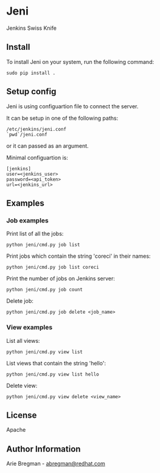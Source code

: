 Jeni
====

Jenkins Swiss Knife

Install
-------

To install Jeni on your system, run the following command:

    sudo pip install .

Setup config
------------

Jeni is using configuartion file to connect the server.

It can be setup in one of the following paths:

    /etc/jenkins/jeni.conf
    `pwd`/jeni.conf

or it can passed as an argument.

Minimal configuartion is:

    [jenkins]
    user=<jenkins_user>
    password=<api_token>
    url=<jenkins_url>

Examples
--------

### Job examples

Print list of all the jobs:

    python jeni/cmd.py job list

Print jobs which contain the string 'coreci' in their names:

    python jeni/cmd.py job list coreci

Print the number of jobs on Jenkins server:

    python jeni/cmd.py job count

Delete job:
   
    python jeni/cmd.py job delete <job_name>

### View examples

List all views:

    python jeni/cmd.py view list

List views that contain the string 'hello':

    python jeni/cmd.py view list hello

Delete view:

    python jeni/cmd.py view delete <view_name>

License
-------

Apache

Author Information
------------------

Arie Bregman - abregman@redhat.com
